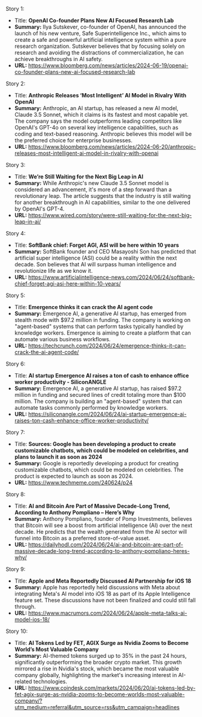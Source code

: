 Story 1:
- Title: **OpenAI Co-founder Plans New AI Focused Research Lab**
- **Summary:** Ilya Sutskever, co-founder of OpenAI, has announced the launch of his new venture, Safe Superintelligence Inc., which aims to create a safe and powerful artificial intelligence system within a pure research organization. Sutskever believes that by focusing solely on research and avoiding the distractions of commercialization, he can achieve breakthroughs in AI safety.
- **URL:** https://www.bloomberg.com/news/articles/2024-06-19/openai-co-founder-plans-new-ai-focused-research-lab

Story 2:
- Title: **Anthropic Releases ‘Most Intelligent’ AI Model in Rivalry With OpenAI**
- **Summary:** Anthropic, an AI startup, has released a new AI model, Claude 3.5 Sonnet, which it claims is its fastest and most capable yet. The company says the model outperforms leading competitors like OpenAI's GPT-4o on several key intelligence capabilities, such as coding and text-based reasoning. Anthropic believes this model will be the preferred choice for enterprise businesses.
- **URL:** https://www.bloomberg.com/news/articles/2024-06-20/anthropic-releases-most-intelligent-ai-model-in-rivalry-with-openai

Story 3:
- Title: **We’re Still Waiting for the Next Big Leap in AI**
- **Summary:** While Anthropic's new Claude 3.5 Sonnet model is considered an advancement, it's more of a step forward than a revolutionary leap. The article suggests that the industry is still waiting for another breakthrough in AI capabilities, similar to the one delivered by OpenAI's GPT-4. 
- **URL:** https://www.wired.com/story/were-still-waiting-for-the-next-big-leap-in-ai/

Story 4:
- Title: **SoftBank chief: Forget AGI, ASI will be here within 10 years**
- **Summary:** SoftBank founder and CEO Masayoshi Son has predicted that artificial super intelligence (ASI) could be a reality within the next decade. Son believes that AI will surpass human intelligence and revolutionize life as we know it. 
- **URL:** https://www.artificialintelligence-news.com/2024/06/24/softbank-chief-forget-agi-asi-here-within-10-years/

Story 5:
- Title: **Emergence thinks it can crack the AI agent code**
- **Summary:** Emergence AI, a generative AI startup, has emerged from stealth mode with $97.2 million in funding. The company is working on "agent-based" systems that can perform tasks typically handled by knowledge workers. Emergence is aiming to create a platform that can automate various business workflows.
- **URL:** https://techcrunch.com/2024/06/24/emergence-thinks-it-can-crack-the-ai-agent-code/

Story 6:
- Title: **AI startup Emergence AI raises a ton of cash to enhance office worker productivity - SiliconANGLE**
- **Summary:** Emergence AI, a generative AI startup, has raised $97.2 million in funding and secured lines of credit totaling more than $100 million. The company is building an "agent-based" system that can automate tasks commonly performed by knowledge workers. 
- **URL:** https://siliconangle.com/2024/06/24/ai-startup-emergence-ai-raises-ton-cash-enhance-office-worker-productivity/

Story 7:
- Title: **Sources: Google has been developing a product to create customizable chatbots, which could be modeled on celebrities, and plans to launch it as soon as 2024**
- **Summary:** Google is reportedly developing a product for creating customizable chatbots, which could be modeled on celebrities. The product is expected to launch as soon as 2024.
- **URL:** https://www.techmeme.com/240624/p24

Story 8:
- Title: **AI and Bitcoin Are Part of Massive Decade-Long Trend, According to Anthony Pompliano – Here’s Why**
- **Summary:** Anthony Pompliano, founder of Pomp Investments, believes that Bitcoin will see a boost from artificial intelligence (AI) over the next decade. He predicts that the wealth generated from the AI sector will funnel into Bitcoin as a preferred store-of-value asset.
- **URL:** https://dailyhodl.com/2024/06/24/ai-and-bitcoin-are-part-of-massive-decade-long-trend-according-to-anthony-pompliano-heres-why/

Story 9:
- Title: **Apple and Meta Reportedly Discussed AI Partnership for iOS 18**
- **Summary:** Apple has reportedly held discussions with Meta about integrating Meta's AI model into iOS 18 as part of its Apple Intelligence feature set. These discussions have not been finalized and could still fall through.
- **URL:** https://www.macrumors.com/2024/06/24/apple-meta-talks-ai-model-ios-18/

Story 10:
- Title: **AI Tokens Led by FET, AGIX Surge as Nvidia Zooms to Become World’s Most Valuable Company**
- **Summary:** AI-themed tokens surged up to 35% in the past 24 hours, significantly outperforming the broader crypto market. This growth mirrored a rise in Nvidia's stock, which became the most valuable company globally, highlighting the market's increasing interest in AI-related technologies. 
- **URL:** https://www.coindesk.com/markets/2024/06/20/ai-tokens-led-by-fet-agix-surge-as-nvidia-zooms-to-become-worlds-most-valuable-company/?utm_medium=referral&utm_source=rss&utm_campaign=headlines